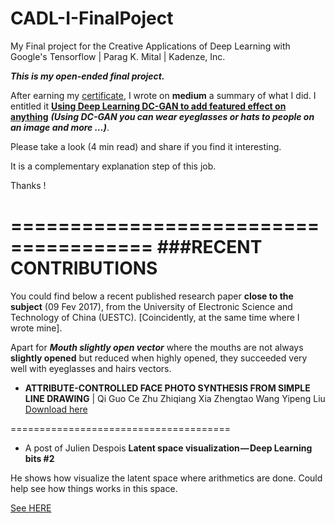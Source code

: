 # CADL-I-FinalPoject
My Final project for the Creative Applications of Deep Learning with Google's Tensorflow | Parag K. Mital | Kadenze, Inc.


***This is my open-ended final project.***

After earning my [certificate](https://www.kadenze.com/certificates/NFKK9ISE), I wrote on **medium** a summary of what I did. I entitled it [**Using Deep Learning DC-GAN to add featured effect on anything**](https://medium.com/using-deep-learning-dc-gan-to-add-featured-effect/recently-i-started-the-creative-applications-of-deep-learning-with-googles-tensorflow-of-parag-k-14453b215d2b) ***(Using DC-GAN you can wear eyeglasses or hats to people on an image and more …)***. 

Please take a look (4 min read) and share if you find it interesting.

It is a complementary explanation step of this job.

Thanks !


======================================
###RECENT CONTRIBUTIONS
======================================
You could find below a recent published research paper **close to the subject** (09 Fev 2017), from the University of Electronic Science and Technology of China (UESTC). [Coincidently, at the same time where I wrote mine].

Apart for ***Mouth slightly open vector*** where the mouths are not always **slightly opened** but reduced when highly opened, they succeeded very well with eyeglasses and hairs vectors.
-	**ATTRIBUTE-CONTROLLED FACE PHOTO SYNTHESIS FROM SIMPLE LINE DRAWING** | Qi Guo Ce Zhu Zhiqiang Xia Zhengtao Wang Yipeng Liu
[Download here](https://arxiv.org/pdf/1702.02805v1.pdf)



======================================
-	A post of Julien Despois **Latent space visualization — Deep Learning bits #2** 

He shows how visualize the latent space where arithmetics are done. Could help see how things works in this space.

[See HERE](https://medium.com/@juliendespois/latent-space-visualization-deep-learning-bits-2-bd09a46920df#.9582ub5u6)
